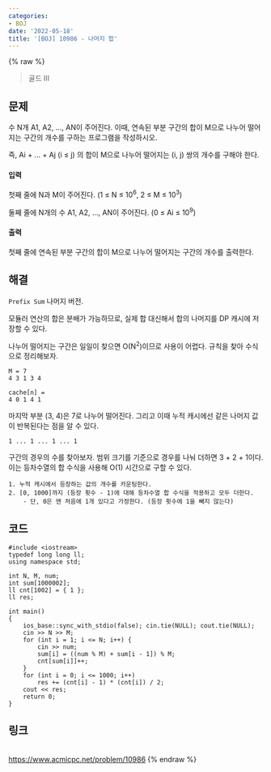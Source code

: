 ```yaml
---
categories:
- BOJ
date: '2022-05-18'
title: '[BOJ] 10986 - 나머지 합'
---
```


{% raw %}
> 골드 III<br>

## 문제
수 N개 A1, A2, ..., AN이 주어진다. 이때, 연속된 부분 구간의 합이 M으로 나누어 떨어지는 구간의 개수를 구하는 프로그램을 작성하시오.

즉, Ai  + ... + Aj  (i ≤ j) 의 합이 M으로 나누어 떨어지는 (i, j) 쌍의 개수를 구해야 한다.

#### 입력
첫째 줄에 N과 M이 주어진다. (1 ≤ N ≤ 10<sup>6</sup>, 2 ≤ M ≤ 10<sup>3</sup>)

둘째 줄에 N개의 수 A1, A2, ..., AN이 주어진다. (0 ≤ Ai  ≤ 10<sup>9</sup>)

#### 출력
첫째 줄에 연속된 부분 구간의 합이 M으로 나누어 떨어지는 구간의 개수를 출력한다.

## 해결
`Prefix Sum` 나머지 버전.

모듈러 연산의 합은 분배가 가능하므로, 실제 합 대신해서 합의 나머지를 DP 캐시에 저장할 수 있다.

나누어 떨어지는 구간은 일일이 찾으면 O(N<sup>2</sup>)이므로 사용이 어렵다. 규칙을 찾아 수식으로 정리해보자.

```
M = 7
4 3 1 3 4

cache[n] = 
4 0 1 4 1
```
마지막 부분 (3, 4)은 7로 나누어 떨어진다. 그리고 이때 누적 캐시에선 같은 나머지 값이 반복된다는 점을 알 수 있다.
```
1 ... 1 ... 1 ... 1
```
구간의 경우의 수를 찾아보자. 범위 크기를 기준으로 경우를 나눠 더하면 3 + 2 + 1이다. 이는 등차수열의 합 수식을 사용해 O(1) 시간으로 구할 수 있다.

```
1. 누적 캐시에서 등장하는 값의 개수를 카운팅한다.
2. [0, 1000]까지 (등장 횟수 - 1)에 대해 등차수열 합 수식을 적용하고 모두 더한다.
	- 단, 0은 맨 처음에 1개 있다고 가정한다. (등장 횟수에 1을 빼지 않는다)
```

## 코드
```
#include <iostream>
typedef long long ll;
using namespace std;

int N, M, num;
int sum[1000002];
ll cnt[1002] = { 1 };
ll res;

int main()
{
	ios_base::sync_with_stdio(false); cin.tie(NULL); cout.tie(NULL);
	cin >> N >> M;
	for (int i = 1; i <= N; i++) {
		cin >> num;
		sum[i] = ((num % M) + sum[i - 1]) % M;
		cnt[sum[i]]++;
	}
	for (int i = 0; i <= 1000; i++)
		res += (cnt[i] - 1) * (cnt[i]) / 2;
	cout << res;
	return 0;
}
```

## 링크
<br>https://www.acmicpc.net/problem/10986
{% endraw %}
